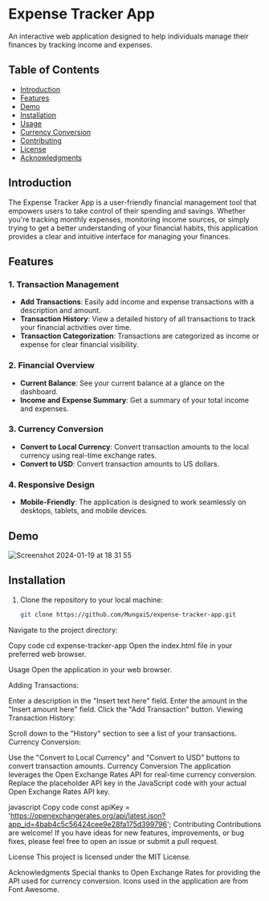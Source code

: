 # Expense Tracker App

An interactive web application designed to help individuals manage their finances by tracking income and expenses.

## Table of Contents

- [Introduction](#introduction)
- [Features](#features)
- [Demo](#demo)
- [Installation](#installation)
- [Usage](#usage)
- [Currency Conversion](#currency-conversion)
- [Contributing](#contributing)
- [License](#license)
- [Acknowledgments](#acknowledgments)

## Introduction

The Expense Tracker App is a user-friendly financial management tool that empowers users to take control of their spending and savings. Whether you're tracking monthly expenses, monitoring income sources, or simply trying to get a better understanding of your financial habits, this application provides a clear and intuitive interface for managing your finances.

## Features

### 1. Transaction Management

- **Add Transactions**: Easily add income and expense transactions with a description and amount.
- **Transaction History**: View a detailed history of all transactions to track your financial activities over time.
- **Transaction Categorization**: Transactions are categorized as income or expense for clear financial visibility.

### 2. Financial Overview

- **Current Balance**: See your current balance at a glance on the dashboard.
- **Income and Expense Summary**: Get a summary of your total income and expenses.

### 3. Currency Conversion

- **Convert to Local Currency**: Convert transaction amounts to the local currency using real-time exchange rates.
- **Convert to USD**: Convert transaction amounts to US dollars.

### 4. Responsive Design

- **Mobile-Friendly**: The application is designed to work seamlessly on desktops, tablets, and mobile devices.

## Demo
![Screenshot 2024-01-19 at 18 31 55](https://github.com/MungaiS/expense-tracker-app/assets/129229232/c2ae31bb-1c02-41da-ae54-948c002866ba)


## Installation

1. Clone the repository to your local machine:

   ```bash
   git clone https://github.com/MungaiS/expense-tracker-app.git
Navigate to the project directory:


Copy code
cd expense-tracker-app
Open the index.html file in your preferred web browser.

Usage
Open the application in your web browser.

Adding Transactions:

Enter a description in the "Insert text here" field.
Enter the amount in the "Insert amount here" field.
Click the "Add Transaction" button.
Viewing Transaction History:

Scroll down to the "History" section to see a list of your transactions.
Currency Conversion:

Use the "Convert to Local Currency" and "Convert to USD" buttons to convert transaction amounts.
Currency Conversion
The application leverages the Open Exchange Rates API for real-time currency conversion. Replace the placeholder API key in the JavaScript code with your actual Open Exchange Rates API key.

javascript
Copy code
const apiKey = 'https://openexchangerates.org/api/latest.json?app_id=4bab4c5c56424cee9e28fa175d399796';
Contributing
Contributions are welcome! If you have ideas for new features, improvements, or bug fixes, please feel free to open an issue or submit a pull request.

License
This project is licensed under the MIT License.

Acknowledgments
Special thanks to Open Exchange Rates for providing the API used for currency conversion.
Icons used in the application are from Font Awesome.

